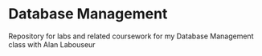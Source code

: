 # Database Management
Repository for labs and related coursework for my Database Management class with Alan Labouseur
